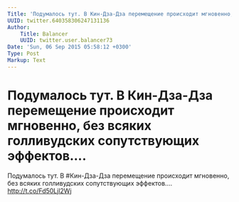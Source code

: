 ```yaml
---
Title: 'Подумалось тут. В Кин-Дза-Дза перемещение происходит мгновенно, без всяких голливудских сопутствующих эффектов....'
UUID: twitter.640358306247131136
Author:
    Title: Balancer
    UUID: twitter.user.balancer73
Date: 'Sun, 06 Sep 2015 05:58:12 +0300'
Type: Post
Markup: Text
---
```


# Подумалось тут. В Кин-Дза-Дза перемещение происходит мгновенно, без всяких голливудских сопутствующих эффектов....

Подумалось тут. В #Кин-Дза-Дза перемещение происходит
мгновенно, без всяких голливудских сопутствующих
эффектов.... http://t.co/Fd50Ljl2Wj